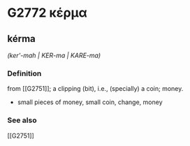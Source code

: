# G2772 κέρμα

## kérma

_(ker'-mah | KER-ma | KARE-ma)_

### Definition

from [[G2751]]; a clipping (bit), i.e., (specially) a coin; money.

- small pieces of money, small coin, change, money

### See also

[[G2751]]

